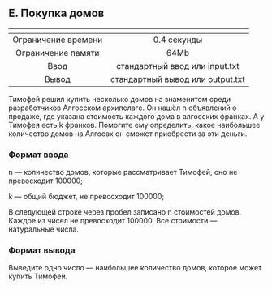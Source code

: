 ## E. Покупка домов

| <!-- -->      |             <!-- -->             |
|:-------------:|:--------------------------------:|
| Ограничение времени	|           0.4 секунды            |
|Ограничение памяти	|               64Mb               |
|Ввод | 	стандартный ввод или input.txt  |
|Вывод | стандартный вывод или output.txt |

Тимофей решил купить несколько домов на знаменитом среди разработчиков Алгосском архипелаге. Он нашёл n объявлений о продаже, где указана стоимость каждого дома в алгосских франках. А у Тимофея есть k франков. Помогите ему определить, какое наибольшее количество домов на Алгосах он сможет приобрести за эти деньги.

### Формат ввода
n — количество домов, которые рассматривает Тимофей, оно не превосходит 100000;

k — общий бюджет, не превосходит 100000;

В следующей строке через пробел записано n стоимостей домов. Каждое из чисел не превосходит 100000. Все стоимости — натуральные числа.
### Формат вывода
Выведите одно число — наибольшее количество домов, которое может купить Тимофей.